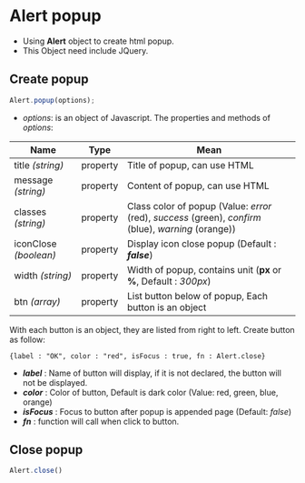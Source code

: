 # Alert popup

* Using **Alert** object to create html popup.
* This Object need include JQuery.

## Create popup

````javascript
Alert.popup(options);
````

* _options_: is an object of Javascript. The properties and methods of _options_:

**Name** | **Type** | **Mean**
--- | --- | ---
title _(string)_ | property | Title of popup, can use HTML
message _(string)_ | property | Content of popup, can use HTML
classes _(string)_ | property | Class color of popup (Value: _error_ (red), _success_ (green), _confirm_ (blue), _warning_ (orange))
iconClose _(boolean)_ | property | Display icon close popup (Default : **_false_**)
width _(string)_ | property | Width of popup, contains unit (**px** or __%__, Default : _300px_)
btn _(array)_ | property | List button below of popup, Each button is an object

With each button is an object, they are listed from right to left. Create button as follow:
````
{label : "OK", color : "red", isFocus : true, fn : Alert.close}
````

* **_label_** : Name of button will display, if it is not declared, the button will not be displayed.
* **_color_** : Color of button, Default is dark color (Value: red, green, blue, orange)
* **_isFocus_** : Focus to button after popup is appended page (Default: _false_)
* **_fn_** : function will call when click to button.

## Close popup

````javascript
Alert.close()
````